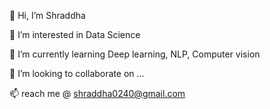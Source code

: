 👋 Hi, I’m Shraddha

👀 I’m interested in Data Science

🌱 I’m currently learning Deep learning, NLP, Computer vision

💞️ I’m looking to collaborate on ...

📫 reach me @ shraddha0240@gmail.com

<!---
Shraddha0240/Shraddha0240 is a ✨ special ✨ repository because its `README.md` (this file) appears on your GitHub profile.
You can click the Preview link to take a look at your changes.
--->
